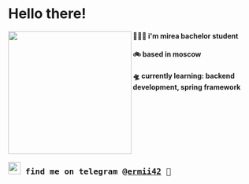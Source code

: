 # Hello there!
<!-- <br></br> -->
<a href="https://i.pinimg.com/originals/80/7b/5c/807b5c4b02e765bb4930b7c66662ef4b.gif"><img align="left" width="250" src="https://media0.giphy.com/media/v1.Y2lkPTc5MGI3NjExMmI2N2VjMTNkYTdhMzMwYzU4YTQzYTlkMWQ3OGYwMTUwNjY0YTI1YiZlcD12MV9pbnRlcm5hbF9naWZzX2dpZklkJmN0PWc/JIX9t2j0ZTN9S/giphy.gif"></a><samp>
  ####   👩🏼‍💻 i'm mirea bachelor student 
  ####   🚲 based in moscow
  ####   🛸 currently learning: backend development, spring framework  <br>
<!--   ####   🌱 i also do creative things such as beadwork <br> -->


<br><br><br><br><br><br>
### <samp><img src="https://cdn-icons-png.flaticon.com/512/906/906377.png" width="25">   find me on telegram [@ermii42](https://t.me/ermii42) 💭

<!--
**ermii42/ermii42** is a ✨ _special_ ✨ repository because its `README.md` (this file) appears on your GitHub profile.

Here are some ideas to get you started:

- 🔭 I’m currently working on ...
- 🌱 I’m currently learning ...
- 👯 I’m looking to collaborate on ...
- 🤔 I’m looking for help with ...
- 💬 Ask me about ...
- 📫 How to reach me: ...
- 😄 Pronouns: ...
- ⚡ Fun fact: ...
-->

